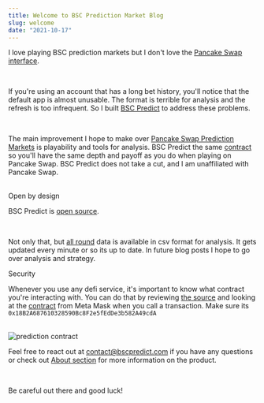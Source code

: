 ```yaml
---
title: Welcome to BSC Prediction Market Blog
slug: welcome
date: "2021-10-17"
---
```


I love playing BSC prediction markets but I don't love the  <a href="https://pancakeswap.finance/predictions" class="underline">Pancake Swap interface</a>.

<br/>

If you're using an account that has a long bet history, you'll notice that the default app is almost unusable. The format is terrible for analysis and the refresh is too infrequent. So I built <a class="underline" href="/">BSC Predict</a> to address these problems.

<br/>

The main improvement I hope to make over <a href="https://pancakeswap.finance/predictions" class="underline">Pancake Swap Prediction Markets</a> is playability and tools for analysis. BSC Predict the same <a class="underline" href="https://bscscan.com/address/0x516ffd7d1e0ca40b1879935b2de87cb20fc1124b">contract</a> so you'll have the same depth and payoff as you do when playing on Pancake Swap. BSC Predict does not take a cut, and I am unaffiliated with Pancake Swap. 

<br/>
<div class="divider"></div>
<div class="text-2xl my-4 font-bold">Open by design</div>

BSC Predict is <a href="https://github.com/bsc-predict/bsc-prediction-market" class="underline">open source</a>.

<br/>

Not only that, but <a href="https://github.com/bsc-predict/bsc-predict-updater/blob/master/data/v2/main/rounds.csv" class="underline">all round</a> data is available in csv format for analysis. It gets updated every minute or so its up to date. In future blog posts I hope to go over analysis and strategy.

<div class="divider"></div>
<div class="text-2xl my-4 font-bold">Security</div>

Whenever you use any defi service, it's important to know what contract you're interacting with. You can do that by reviewing <a href="https://github.com/bsc-predict/bsc-prediction-market/blob/master/src/contracts/prediction.ts#L6" class="underline">the source</a> and looking at the <a href="https://bscscan.com/address/0x18B2A687610328590Bc8F2e5fEdDe3b582A49cdA" class="underline">contract</a> from Meta Mask when you call a transaction. Make sure its <code>0x18B2A687610328590Bc8F2e5fEdDe3b582A49cdA</code>

<br/>

<img src="https://i.imgur.com/1dfCNrn.png" alt="prediction contract">

<br/>


Feel free to react out at <a href="mailto:contact@bscpredict.com" class="underline">contact@bscpredict.com</a> if you have any questions or check out <a href="/about" class="underline">About section</a> for more information on the product.

<br/>

Be careful out there and good luck!